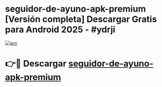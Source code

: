 # seguidor-de-ayuno-apk-premium  [Versión completa] Descargar Gratis para Android 2025 - #ydrji

[![acn](https://github.com/user-attachments/assets/0f9c940e-d8b0-45ae-aac7-cd30a18b3e1c)](https://apps.freeplayer.one?title=seguidor-de-ayuno-apk-premium&ref=9F)

# 👉🔴 Descargar [seguidor-de-ayuno-apk-premium](https://apps.freeplayer.one?title=seguidor-de-ayuno-apk-premium&ref=9F)